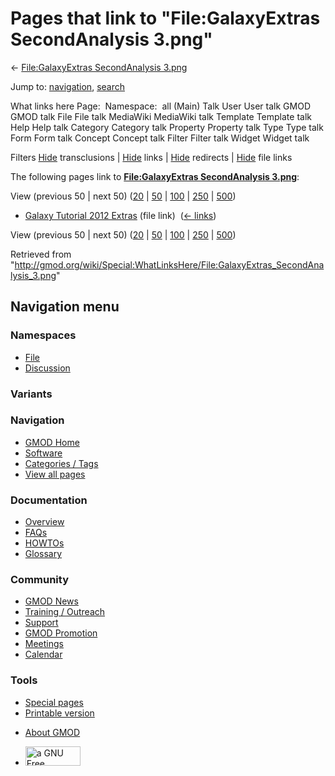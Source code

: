 <div id="mw-page-base" class="noprint">

</div>

<div id="mw-head-base" class="noprint">

</div>

<div id="content" class="mw-body" role="main">

<span id="top"></span>

<div id="mw-js-message" style="display:none;">

</div>



# <span dir="auto">Pages that link to "File:GalaxyExtras SecondAnalysis 3.png"</span>

<div id="bodyContent">

<div id="contentSub">

← [File:GalaxyExtras SecondAnalysis
3.png](/wiki/File:GalaxyExtras_SecondAnalysis_3.png "File:GalaxyExtras SecondAnalysis 3.png")

</div>

<div id="jump-to-nav" class="mw-jump">

Jump to: [navigation](#mw-navigation), [search](#p-search)

</div>

<div id="mw-content-text">

What links here Page:  Namespace:  all (Main) Talk User User talk GMOD
GMOD talk File File talk MediaWiki MediaWiki talk Template Template talk
Help Help talk Category Category talk Property Property talk Type Type
talk Form Form talk Concept Concept talk Filter Filter talk Widget
Widget talk

Filters
[Hide](/mediawiki/index.php?title=Special:WhatLinksHere/File:GalaxyExtras_SecondAnalysis_3.png&hidetrans=1 "Special:WhatLinksHere/File:GalaxyExtras SecondAnalysis 3.png")
transclusions \|
[Hide](/mediawiki/index.php?title=Special:WhatLinksHere/File:GalaxyExtras_SecondAnalysis_3.png&hidelinks=1 "Special:WhatLinksHere/File:GalaxyExtras SecondAnalysis 3.png")
links \|
[Hide](/mediawiki/index.php?title=Special:WhatLinksHere/File:GalaxyExtras_SecondAnalysis_3.png&hideredirs=1 "Special:WhatLinksHere/File:GalaxyExtras SecondAnalysis 3.png")
redirects \|
[Hide](/mediawiki/index.php?title=Special:WhatLinksHere/File:GalaxyExtras_SecondAnalysis_3.png&hideimages=1 "Special:WhatLinksHere/File:GalaxyExtras SecondAnalysis 3.png")
file links

The following pages link to **[File:GalaxyExtras SecondAnalysis
3.png](/wiki/File:GalaxyExtras_SecondAnalysis_3.png "File:GalaxyExtras SecondAnalysis 3.png")**:

View (previous 50 \| next 50)
([20](/mediawiki/index.php?title=Special:WhatLinksHere/File:GalaxyExtras_SecondAnalysis_3.png&limit=20 "Special:WhatLinksHere/File:GalaxyExtras SecondAnalysis 3.png")
\|
[50](/mediawiki/index.php?title=Special:WhatLinksHere/File:GalaxyExtras_SecondAnalysis_3.png&limit=50 "Special:WhatLinksHere/File:GalaxyExtras SecondAnalysis 3.png")
\|
[100](/mediawiki/index.php?title=Special:WhatLinksHere/File:GalaxyExtras_SecondAnalysis_3.png&limit=100 "Special:WhatLinksHere/File:GalaxyExtras SecondAnalysis 3.png")
\|
[250](/mediawiki/index.php?title=Special:WhatLinksHere/File:GalaxyExtras_SecondAnalysis_3.png&limit=250 "Special:WhatLinksHere/File:GalaxyExtras SecondAnalysis 3.png")
\|
[500](/mediawiki/index.php?title=Special:WhatLinksHere/File:GalaxyExtras_SecondAnalysis_3.png&limit=500 "Special:WhatLinksHere/File:GalaxyExtras SecondAnalysis 3.png"))

- [Galaxy Tutorial 2012
  Extras](/wiki/Galaxy_Tutorial_2012_Extras "Galaxy Tutorial 2012 Extras")
  (file link) ‎ <span class="mw-whatlinkshere-tools">([←
  links](/mediawiki/index.php?title=Special:WhatLinksHere&target=Galaxy+Tutorial+2012+Extras "Special:WhatLinksHere"))</span>

View (previous 50 \| next 50)
([20](/mediawiki/index.php?title=Special:WhatLinksHere/File:GalaxyExtras_SecondAnalysis_3.png&limit=20 "Special:WhatLinksHere/File:GalaxyExtras SecondAnalysis 3.png")
\|
[50](/mediawiki/index.php?title=Special:WhatLinksHere/File:GalaxyExtras_SecondAnalysis_3.png&limit=50 "Special:WhatLinksHere/File:GalaxyExtras SecondAnalysis 3.png")
\|
[100](/mediawiki/index.php?title=Special:WhatLinksHere/File:GalaxyExtras_SecondAnalysis_3.png&limit=100 "Special:WhatLinksHere/File:GalaxyExtras SecondAnalysis 3.png")
\|
[250](/mediawiki/index.php?title=Special:WhatLinksHere/File:GalaxyExtras_SecondAnalysis_3.png&limit=250 "Special:WhatLinksHere/File:GalaxyExtras SecondAnalysis 3.png")
\|
[500](/mediawiki/index.php?title=Special:WhatLinksHere/File:GalaxyExtras_SecondAnalysis_3.png&limit=500 "Special:WhatLinksHere/File:GalaxyExtras SecondAnalysis 3.png"))

</div>

<div class="printfooter">

Retrieved from
"<http://gmod.org/wiki/Special:WhatLinksHere/File:GalaxyExtras_SecondAnalysis_3.png>"

</div>

<div id="catlinks" class="catlinks catlinks-allhidden">

</div>

<div class="visualClear">

</div>

</div>

</div>

<div id="mw-navigation">

## Navigation menu

<div id="mw-head">



<div id="left-navigation">

<div id="p-namespaces" class="vectorTabs" role="navigation"
aria-labelledby="p-namespaces-label">

### Namespaces

- <span id="ca-nstab-image"><a href="/wiki/File:GalaxyExtras_SecondAnalysis_3.png" accesskey="c"
  title="View the file page [c]">File</a></span>
- <span id="ca-talk"><a
  href="/mediawiki/index.php?title=File_talk:GalaxyExtras_SecondAnalysis_3.png&amp;action=edit&amp;redlink=1"
  accesskey="t"
  title="Discussion about the content page [t]">Discussion</a></span>

</div>

<div id="p-variants" class="vectorMenu emptyPortlet" role="navigation"
aria-labelledby="p-variants-label">

### 

### Variants[](#)

<div class="menu">

</div>

</div>

</div>

<div id="right-navigation">





</div>



</div>

</div>

</div>

<div id="mw-panel">

<div id="p-logo" role="banner">

<a href="/wiki/Main_Page"
style="background-image: url(http://gmod.org/images/GMOD-cogs.png);"
title="Visit the main page"></a>

</div>

<div id="p-Navigation" class="portal" role="navigation"
aria-labelledby="p-Navigation-label">

### Navigation

<div class="body">

- <span id="n-GMOD-Home">[GMOD Home](/wiki/Main_Page)</span>
- <span id="n-Software">[Software](/wiki/GMOD_Components)</span>
- <span id="n-Categories-.2F-Tags">[Categories /
  Tags](/wiki/Categories)</span>
- <span id="n-View-all-pages">[View all
  pages](/wiki/Special:AllPages)</span>

</div>

</div>

<div id="p-Documentation" class="portal" role="navigation"
aria-labelledby="p-Documentation-label">

### Documentation

<div class="body">

- <span id="n-Overview">[Overview](/wiki/Overview)</span>
- <span id="n-FAQs">[FAQs](/wiki/Category:FAQ)</span>
- <span id="n-HOWTOs">[HOWTOs](/wiki/Category:HOWTO)</span>
- <span id="n-Glossary">[Glossary](/wiki/Glossary)</span>

</div>

</div>

<div id="p-Community" class="portal" role="navigation"
aria-labelledby="p-Community-label">

### Community

<div class="body">

- <span id="n-GMOD-News">[GMOD News](/wiki/GMOD_News)</span>
- <span id="n-Training-.2F-Outreach">[Training /
  Outreach](/wiki/Training_and_Outreach)</span>
- <span id="n-Support">[Support](/wiki/Support)</span>
- <span id="n-GMOD-Promotion">[GMOD
  Promotion](/wiki/GMOD_Promotion)</span>
- <span id="n-Meetings">[Meetings](/wiki/Meetings)</span>
- <span id="n-Calendar">[Calendar](/wiki/Calendar)</span>

</div>

</div>

<div id="p-tb" class="portal" role="navigation"
aria-labelledby="p-tb-label">

### Tools

<div class="body">

- <span id="t-specialpages"><a href="/wiki/Special:SpecialPages" accesskey="q"
  title="A list of all special pages [q]">Special pages</a></span>
- <span id="t-print"><a
  href="/mediawiki/index.php?title=Special:WhatLinksHere/File:GalaxyExtras_SecondAnalysis_3.png&amp;printable=yes"
  rel="alternate" accesskey="p"
  title="Printable version of this page [p]">Printable version</a></span>

</div>

</div>

</div>

</div>

<div id="footer" role="contentinfo">

- <span id="footer-places-about">[About
  GMOD](/wiki/GMOD:About "GMOD:About")</span>

<!-- -->

- <span id="footer-copyrightico">[<img src="http://www.gnu.org/graphics/gfdl-logo-small.png" width="88"
  height="31" alt="a GNU Free Documentation License" />](http://www.gnu.org/licenses/fdl-1.3.html)</span>




</div>
